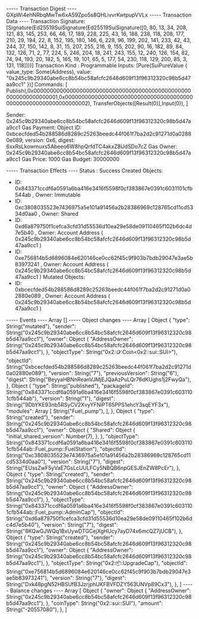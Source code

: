 ----- Transaction Digest ----
GXpWi4ehNRbqMwTw6xA59Zpo5s8QHLivvrKwtpupVVLx
----- Transaction Data ----
Transaction Signature: [Signature(Ed25519SuiSignature(Ed25519SuiSignature([0, 80, 13, 34, 208, 121, 83, 145, 253, 66, 46, 17, 189, 228, 225, 43, 16, 188, 238, 118, 208, 177, 210, 29, 194, 22, 8, 152, 195, 180, 146, 6, 228, 96, 199, 202, 141, 233, 42, 43, 244, 37, 150, 142, 8, 31, 15, 207, 255, 216, 9, 155, 202, 90, 16, 182, 89, 84, 132, 126, 71, 2, 77, 224, 5, 246, 204, 18, 241, 243, 155, 12, 240, 126, 154, 82, 74, 94, 193, 20, 182, 5, 165, 19, 101, 65, 5, 177, 54, 230, 118, 129, 200, 85, 3, 131, 118])))]
Transaction Kind : Programmable
Inputs: [Pure(SuiPureValue { value_type: Some(Address), value: "0x245c9b29340abe6cc8b54bc58afcfc2646d609f13f96312320c98b5d47aa9cc1" })]
Commands: [
  Publish(<modules>,0x0000000000000000000000000000000000000000000000000000000000000001,0x0000000000000000000000000000000000000000000000000000000000000002),
  TransferObjects([Result(0)],Input(0)),
]

Sender: 0x245c9b29340abe6cc8b54bc58afcfc2646d609f13f96312320c98b5d47aa9cc1
Gas Payment: Object ID: 0xbcecfded54b288586d8289c25263beedc44f061f7ba2d2c91271d0a02880e089, version: 0x6, digest: 6xxRsLkowmuxs5Abeeo6W8hpQrfdTC4akxZ8UdSDo7cZ 
Gas Owner: 0x245c9b29340abe6cc8b54bc58afcfc2646d609f13f96312320c98b5d47aa9cc1
Gas Price: 1000
Gas Budget: 30000000

----- Transaction Effects ----
Status : Success
Created Objects:
  - ID: 0x843371ccdf6a0591a6ba416e3416f5598f0cf383867e0391c6031101cfb544ab , Owner: Immutable
  - ID: 0xc3808035523e7436975a5e101a91456a2b28386969c128765cd11cd5334d0aa0 , Owner: Shared
  - ID: 0xd6a879750f1cefca3cfd31d55536d10ea29e58de09110465f102b6dc4d7e5b40 , Owner: Account Address ( 0x245c9b29340abe6cc8b54bc58afcfc2646d609f13f96312320c98b5d47aa9cc1 )
  - ID: 0xe756814b5d6896084e620146ce0cc62f45c9f903b7bdb29047e3ae5b83973241 , Owner: Account Address ( 0x245c9b29340abe6cc8b54bc58afcfc2646d609f13f96312320c98b5d47aa9cc1 )
Mutated Objects:
  - ID: 0xbcecfded54b288586d8289c25263beedc44f061f7ba2d2c91271d0a02880e089 , Owner: Account Address ( 0x245c9b29340abe6cc8b54bc58afcfc2646d609f13f96312320c98b5d47aa9cc1 )

----- Events ----
Array []
----- Object changes ----
Array [
    Object {
        "type": String("mutated"),
        "sender": String("0x245c9b29340abe6cc8b54bc58afcfc2646d609f13f96312320c98b5d47aa9cc1"),
        "owner": Object {
            "AddressOwner": String("0x245c9b29340abe6cc8b54bc58afcfc2646d609f13f96312320c98b5d47aa9cc1"),
        },
        "objectType": String("0x2::coin::Coin<0x2::sui::SUI>"),
        "objectId": String("0xbcecfded54b288586d8289c25263beedc44f061f7ba2d2c91271d0a02880e089"),
        "version": String("7"),
        "previousVersion": String("6"),
        "digest": String("BeyyaHBNnReanVJMjEJQaAzPuLQr76dKUghs1j2FwyQa"),
    },
    Object {
        "type": String("published"),
        "packageId": String("0x843371ccdf6a0591a6ba416e3416f5598f0cf383867e0391c6031101cfb544ab"),
        "version": String("1"),
        "digest": String("9DbYKE93nb5RSyCV2XvyYFNiPT65PPS1ehcY3sqEYF3x"),
        "modules": Array [
            String("Fuel_pump"),
        ],
    },
    Object {
        "type": String("created"),
        "sender": String("0x245c9b29340abe6cc8b54bc58afcfc2646d609f13f96312320c98b5d47aa9cc1"),
        "owner": Object {
            "Shared": Object {
                "initial_shared_version": Number(7),
            },
        },
        "objectType": String("0x843371ccdf6a0591a6ba416e3416f5598f0cf383867e0391c6031101cfb544ab::Fuel_pump::FuelStation"),
        "objectId": String("0xc3808035523e7436975a5e101a91456a2b28386969c128765cd11cd5334d0aa0"),
        "version": String("7"),
        "digest": String("EUssZwF5yVaE7GsLcUULFCy5NBQB6npGESJEnZW8PcEr"),
    },
    Object {
        "type": String("created"),
        "sender": String("0x245c9b29340abe6cc8b54bc58afcfc2646d609f13f96312320c98b5d47aa9cc1"),
        "owner": Object {
            "AddressOwner": String("0x245c9b29340abe6cc8b54bc58afcfc2646d609f13f96312320c98b5d47aa9cc1"),
        },
        "objectType": String("0x843371ccdf6a0591a6ba416e3416f5598f0cf383867e0391c6031101cfb544ab::Fuel_pump::AdminCap"),
        "objectId": String("0xd6a879750f1cefca3cfd31d55536d10ea29e58de09110465f102b6dc4d7e5b40"),
        "version": String("7"),
        "digest": String("8KQwGJWQq1BxUywDTGCejXgHUcy7ayD74x6mcQZ7jUCB"),
    },
    Object {
        "type": String("created"),
        "sender": String("0x245c9b29340abe6cc8b54bc58afcfc2646d609f13f96312320c98b5d47aa9cc1"),
        "owner": Object {
            "AddressOwner": String("0x245c9b29340abe6cc8b54bc58afcfc2646d609f13f96312320c98b5d47aa9cc1"),
        },
        "objectType": String("0x2::package::UpgradeCap"),
        "objectId": String("0xe756814b5d6896084e620146ce0cc62f45c9f903b7bdb29047e3ae5b83973241"),
        "version": String("7"),
        "digest": String("Dxk48pgN52HBSUfB3JzrjphUKFBVFDZY563UNVp89Cx3"),
    },
]
----- Balance changes ----
Array [
    Object {
        "owner": Object {
            "AddressOwner": String("0x245c9b29340abe6cc8b54bc58afcfc2646d609f13f96312320c98b5d47aa9cc1"),
        },
        "coinType": String("0x2::sui::SUI"),
        "amount": String("-20557080"),
    },
]